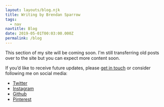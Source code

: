 ```yaml
---
layout: layouts/blog.njk
title: Writing by Brendan Sparrow
tags:
  - nav
navtitle: Blog
date: 2019-05-01T00:03:00.000Z
permalink: /blog
---
```


This section of my site will be coming soon. I'm still transferring old posts over to the site but you can expect more content soon.

If you&rsquo;d like to receive future updates, please [get in touch](/contact") or consider following me on social media:

<nav class="nav">
  <ul class="social-links">
  <li class="nav-item">
    <a class="site-link" href="https://www.twitter.com/brendansparrow" target="_blank" rel="noopener noreferrer">Twitter</a>
  </li>
  <li class="nav-item">
    <a class="site-link" href="https://www.instagram.com/btsparrow" target="_blank" rel="noopener noreferrer">Instagram</a>
  </li>
  <li class="nav-item">
    <a class="site-link" href="https://www.github.com/brendansparrow" target="_blank" rel="noopener noreferrer">Github</a>
  </li>
  <li class="nav-item">
    <a class="site-link" href="https://www.pinterest.com/brendansparrow" target="_blank" rel="noopener noreferrer">Pinterest</a>
  </li>
  </ul>
</nav>